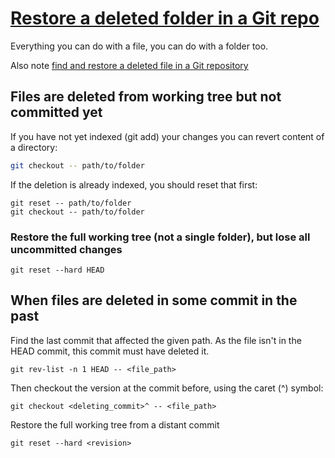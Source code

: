 # [Restore a deleted folder in a Git repo](https://stackoverflow.com/questions/30875205/restore-a-deleted-folder-in-a-git-repo)

Everything you can do with a file, you can do with a folder too.

Also note [find and restore a deleted file in a Git repository](https://stackoverflow.com/questions/953481/find-and-restore-a-deleted-file-in-a-git-repository)

## Files are deleted from working tree but not committed yet

If you have not yet indexed (git add) your changes you can revert content of a directory:

```sh
git checkout -- path/to/folder
```

If the deletion is already indexed, you should reset that first:

```
git reset -- path/to/folder
git checkout -- path/to/folder
```

### Restore the full working tree (not a single folder), but lose all uncommitted changes

```
git reset --hard HEAD
```

## When files are deleted in some commit in the past

Find the last commit that affected the given path. As the file isn't in the HEAD commit, this commit must have deleted it.

```
git rev-list -n 1 HEAD -- <file_path>
```

Then checkout the version at the commit before, using the caret (^) symbol:

```
git checkout <deleting_commit>^ -- <file_path>
```

Restore the full working tree from a distant commit

```
git reset --hard <revision> 
```